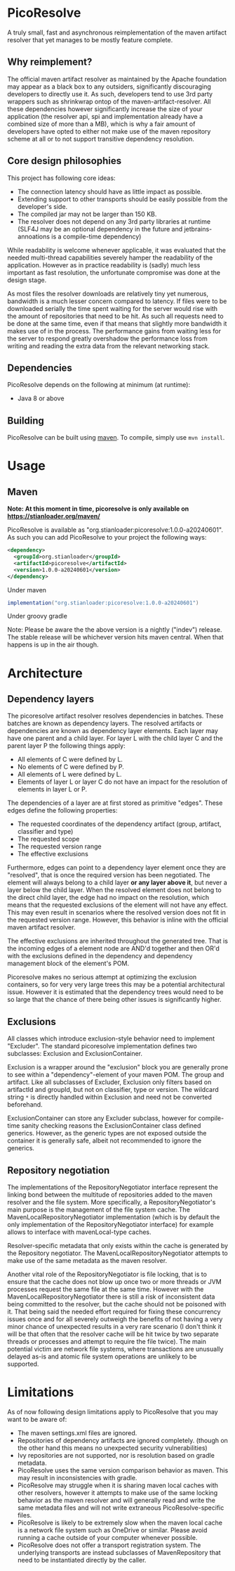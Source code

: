 # PicoResolve

A truly small, fast and asynchronous reimplementation of the maven artifact
resolver that yet manages to be mostly feature complete.

## Why reimplement?

The official maven artifact resolver as maintained by the Apache foundation may
appear as a black box to any outsiders, significantly discouraging developers
to directly use it. As such, developers tend to use 3rd party wrappers such as
shrinkwrap ontop of the maven-artifact-resolver. All these dependencies however
significantly increase the size of your application (the resolver api, spi and
implementation already have a combined size of more than a MB), which is why a
fair amount of developers have opted to either not make use of the maven
repository scheme at all or to not support transitive dependency resolution.

## Core design philosophies

This project has following core ideas:

- The connection latency should have as little impact as possible.
- Extending support to other transports should be easily possible from the
 developer's side.
- The compiled jar may not be larger than 150 KB.
- The resolver does not depend on any 3rd party libraries at runtime (SLF4J
 may be an optional dependency in the future and jetbrains-annoations is a
 compile-time dependency)

While readability is welcome whenever applicable, it was evaluated that
the needed multi-thread capabilities severely hamper the readability of the
application. However as in practice readability is (sadly) much less
important as fast resolution, the unfortunate compromise was done at the
design stage.

As most files the resolver downloads are relatively tiny yet numerous,
bandwidth is a much lesser concern compared to latency. If files were to
be downloaded serially the time spent waiting for the server would rise
with the amount of repositories that need to be hit. As such all requests
need to be done at the same time, even if that means that slightly more
bandwidth it makes use of in the process. The performance gains from waiting
less for the server to respond greatly overshadow the performance loss from
writing and reading the extra data from the relevant networking stack.

## Dependencies

PicoResolve depends on the following at minimum (at runtime):
 - Java 8 or above

## Building

PicoResolve can be built using [maven](https://maven.apache.org/).
To compile, simply use `mvn install`.

# Usage

## Maven

**Note: At this moment in time, picoresolve is only available on https://stianloader.org/maven/**

PicoResolve is available as "org.stianloader:picoresolve:1.0.0-a20240601". As such you can
add PicoResolve to your project the following ways:

```xml
<dependency>
  <groupId>org.stianloader</groupId>
  <artifactId>picoresolve</artifactId>
  <version>1.0.0-a20240601</version>
</dependency>
```

Under maven

```groovy
implementation("org.stianloader:picoresolve:1.0.0-a20240601")
```

Under groovy gradle


Note: Please be aware the the above version is a nightly ("indev") release. The stable release
will be whichever version hits maven central. When that happens is up in the air though.

# Architecture

## Dependency layers

The picoresolve artifact resolver resolves dependencies in batches.
These batches are known as dependency layers. The resolved artifacts or
dependencies are known as dependency layer elements. Each layer may have
one parent and a child layer. For layer L with the child layer C and the parent
layer P the following things apply:
 - All elements of C were defined by L.
 - No elements of C were defined by P.
 - All elements of L were defined by L.
 - Elements of layer L or layer C do not have an impact
    for the resolution of elements in layer L or P.

The dependencies of a layer are at first stored as primitive "edges".
These edges define the following properties:
 - The requested coordinates of the dependency artifact (group, artifact,
   classifier and type)
 - The requested scope
 - The requested version range
 - The effective exclusions

Furthermore, edges can point to a dependency layer element once they are
"resolved", that is once the required version has been negotiated. The element
will always belong to a child layer **or any layer above it**, but never a
layer below the child layer. When the resolved element does not belong to the
direct child layer, the edge had no impact on the resolution, which means that
the requested exclusions of the element will not have any effect. This may even
result in scenarios where the resolved version does not fit in the requested
version range. However, this behavior is inline with the official maven
artifact resolver.

The effective exclusions are inherited throughout the generated tree. That is
the incoming edges of a element node are AND'd together and then OR'd with
the exclusions defined in the dependency and dependency management block of the
element's POM.

Picoresolve makes no serious attempt at optimizing the exclusion containers, so
for very very large trees this may be a potential architectural issue. However
it is estimated that the dependency trees would need to be so large that the
chance of there being other issues is significantly higher.

## Exclusions

All classes which introduce exclusion-style behavior need to implement
"Excluder". The standard picoresolve implementation defines two subclasses:
Exclusion and ExclusionContainer.

Exclusion is a wrapper around the "exclusion" block you are generally prone to
see within a "dependency"-element of your maven POM. The group and artifact.
Like all subclasses of Excluder, Exclusion only filters based on artifactId
and groupId, but not on classifier, type or version. The wildcard string `*`
is directly handled within Exclusion and need not be converted beforehand.

ExclusionContainer can store any Excluder subclass, however for compile-time
sanity checking reasons the ExclusionContainer class defined generics. However,
as the generic types are not exposed outside the container it is generally safe,
albeit not recommended to ignore the generics.

## Repository negotiation

The implementations of the RepositoryNegotiator interface represent the linking
bond between the multitude of repositories added to the maven resolver and the
file system. More specifically, a RepositoryNegotiator's main purpose is the
management of the file system cache. The MavenLocalRepositoryNegotiator
implementation (which is by default the only implementation of the
RepositoryNegotiator interface) for example allows to interface with
mavenLocal-type caches.

Resolver-specific metadata that only exists within the cache is generated by the
Repository negotiator. The MavenLocalRepositoryNegotiator attempts to make use
of the same metadata as the maven resolver.

Another vital role of the RepositoryNegotiator is file locking, that is to
ensure that the cache does not blow up once two or more threads or JVM processes
request the same file at the same time. However with the
MavenLocalRepositoryNegotiator there is still a risk of inconsistent data being
committed to the resolver, but the cache should not be poisoned with it. That
being said the needed effort required for fixing these concurrency issues once
and for all severely outweigh the benefits of not having a very minor chance of
unexpected results in a very rare scenario (I don't think it will be that often
that the resolver cache will be hit twice by two separate threads or processes
and attempt to require the file twice). The main potential victim are network
file systems, where transactions are unusually delayed as-is and atomic file
system operations are unlikely to be supported.

# Limitations

As of now following design limitations apply to PicoResolve that you may want
to be aware of:

 - The maven settings.xml files are ignored.
 - Repositories of dependency artifacts are ignored completely. (though on the
   other hand this means no unexpected security vulnerabilities)
 - Ivy repositories are not supported, nor is resolution based on gradle
   metadata.
 - PicoResolve uses the same version comparison behavior as maven. This may
   result in inconsistencies with gradle.
 - PicoResolve may struggle when it is sharing maven local caches with other
   resolvers, however it attempts to make use of the same locking behavior as
   the maven resolver and will generally read and write the same metadata files
   and will not write extraneous PicoResolve-specific files.
 - PicoResolve is likely to be extremely slow when the maven local cache is a
   network file system such as OneDrive or similar. Please avoid running a cache
   outside of your computer whenever possible.
 - PicoResolve does not offer a transport registration system. The underlying
   transports are instead subclasses of MavenRepository that need to be
   instantiated directly by the caller.
